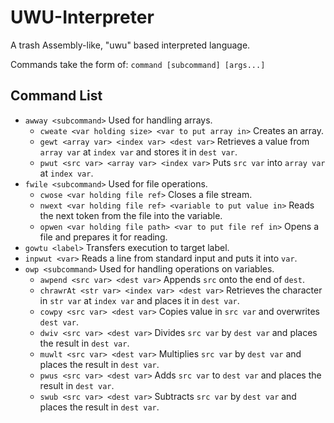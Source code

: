 # UWU-Interpreter
A trash Assembly-like, "uwu" based interpreted language.

Commands take the form of: `command [subcommand] [args...]`

## Command List
- `awway <subcommand>` Used for handling arrays.
  - `cweate <var holding size> <var to put array in>` Creates an array.
  - `gewt <array var> <index var> <dest var>` Retrieves a value from `array var` at `index var` and stores it in `dest var`.
  - `pwut <src var> <array var> <index var>` Puts `src var` into `array var` at `index var`.
- `fwile <subcommand>` Used for file operations.
  - `cwose <var holding file ref>` Closes a file stream.
  - `nwext <var holding file ref> <variable to put value in>` Reads the next token from the file into the variable.
  - `opwen <var holding file path> <var to put file ref in>` Opens a file and prepares it for reading.
- `gowtu <label>` Transfers execution to target label.
- `inpwut <var>` Reads a line from standard input and puts it into `var`.
- `owp <subcommand>` Used for handling operations on variables.
  - `awpend <src var> <dest var>` Appends `src` onto the end of `dest`.
  - `chrawrAt <str var> <index var> <dest var>` Retrieves the character in `str var` at `index var` and places it in `dest var`.
  - `cowpy <src var> <dest var>` Copies value in `src var` and overwrites `dest var`.
  - `dwiv <src var> <dest var>` Divides `src var` by `dest var` and places the result in `dest var`.
  - `muwlt <src var> <dest var>` Multiplies `src var` by `dest var` and places the result in `dest var`.
  - `pwus <src var> <dest var>` Adds `src var` to `dest var` and places the result in `dest var`.
  - `swub <src var> <dest var>` Subtracts `src var` by `dest var` and places the result in `dest var`.
